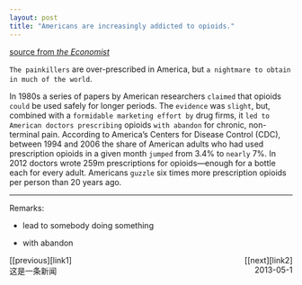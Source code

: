 ```yaml
---
layout: post
title: "Americans are increasingly addicted to opioids."
---
```


[source from <em>the Economist</em>][link]


`The painkillers` are over-prescribed in America, but `a nightmare to obtain in much of the world`.

In 1980s a series of papers by American researchers `claimed` that opioids `could` be used safely for longer periods. The `evidence` was `slight`, but, combined with a `formidable marketing effort by` drug firms, it `led to American doctors prescribing` opioids `with abandon` for chronic, non-terminal pain. According to America’s Centers for Disease Control (CDC), between 1994 and 2006 the share of American adults who had used prescription opioids in a given month `jumped` from 3.4% to `nearly` 7%. In 2012 doctors wrote 259m prescriptions for opioids—enough for a bottle each for every adult. Americans `guzzle` six times more prescription opioids per person than 20 years ago.


*******************************************
Remarks:

* lead to somebody doing something

* with abandon





<div><div style="float: left;">[[previous][link1]</div><div style="float: right">[[next][link2]</div><div style="clear: both;"></div></div>

<div style="position: relative;"><div>这是一条新闻</div><div style="position: absolute; right: 0px; top: 0px;">2013-05-1</div></div>





[link]:http://www.economist.com/news/international/21699363-painkillers-are-over-prescribed-america-nightmare-obtain-much
[link1]:http://jayhawk.ningtian.info/blogs/2016/05/23/greece-was-supposed-to-return-migrants-to-turkey
[link2]:http://jayhawk.ningtian.info/blogs/2016/05/23/greece-was-supposed-to-return-migrants-to-turkey


